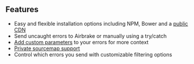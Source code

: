 ## Features

- Easy and flexible installation options including NPM, Bower and a [public CDN](https://cdnjs.com/libraries/airbrake-js)
- Send uncaught errors to Airbrake or manually using a try/catch
- [Add custom parameters](https://github.com/airbrake/airbrake-js/tree/master/packages/airbrake-js#filtering-errors) to your errors for more context
- [Private sourcemap support](/docs/features/private-sourcemaps)
- Control which errors you send with customizable filtering options
